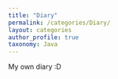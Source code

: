 ```yaml
---
title: "Diary"
permalink: /categories/Diary/
layout: categories
author_profile: true
taxonomy: Java
---
```


My own diary :D
